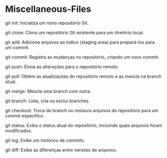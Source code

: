 # Miscellaneous-Files
git init: Inicializa um novo repositório Git.

git clone: Clona um repositório Git existente para um diretório local.

git add: Adiciona arquivos ao índice (staging area) para prepará-los para um commit.

git commit: Registra as mudanças no repositório, criando um novo commit.

git push: Envia as alterações para o repositório remoto.

git pull: Obtém as atualizações do repositório remoto e as mescla na branch atual.

git merge: Mescla uma branch com outra.

git branch: Lista, cria ou exclui branches.

git checkout: Troca de branch ou restaura arquivos do repositório para um commit específico.

git status: Exibe o status atual do repositório, incluindo quais arquivos foram modificados.

git log: Exibe um histórico de commits.

git diff: Exibe as diferenças entre versões de arquivos.

